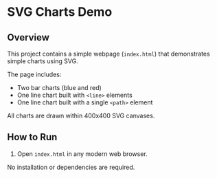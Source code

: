 # SVG Charts Demo

## Overview
This project contains a simple webpage (`index.html`) that demonstrates simple charts using SVG.

The page includes:
- Two bar charts (blue and red)  
- One line chart built with `<line>` elements  
- One line chart built with a single `<path>` element  

All charts are drawn within 400x400 SVG canvases.

## How to Run
1. Open `index.html` in any modern web browser.  

No installation or dependencies are required.


